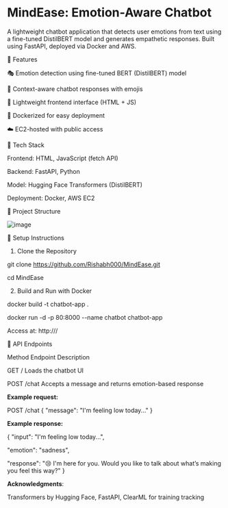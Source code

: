 # MindEase: Emotion-Aware Chatbot
A lightweight chatbot application that detects user emotions from text using a fine-tuned DistilBERT model and generates empathetic responses. Built using FastAPI, deployed via Docker and AWS.

🚀 Features

🎭 Emotion detection using fine-tuned BERT (DistilBERT) model

🤖 Context-aware chatbot responses with emojis

💬 Lightweight frontend interface (HTML + JS)

🐳 Dockerized for easy deployment

☁️ EC2-hosted with public access

🧱 Tech Stack

Frontend: HTML, JavaScript (fetch API)

Backend: FastAPI, Python

Model: Hugging Face Transformers (DistilBERT)

Deployment: Docker, AWS EC2

📁 Project Structure

![image](https://github.com/user-attachments/assets/4a996ccf-fffe-4dfe-855b-a21dc776308d)


🔧 Setup Instructions

1. Clone the Repository

git clone https://github.com/Rishabh000/MindEase.git

cd MindEase

2. Build and Run with Docker

docker build -t chatbot-app .

docker run -d -p 80:8000 --name chatbot chatbot-app

Access at: http://<your-ec2-ip>/

💬 API Endpoints

Method	Endpoint	Description

GET	/	Loads the chatbot UI

POST	/chat	Accepts a message and returns emotion-based response

**Example request:**

POST /chat
{
  "message": "I'm feeling low today..."
}

**Example response:**

{
  "input": "I'm feeling low today...",
  
  "emotion": "sadness",
  
  "response": "😢 I'm here for you. Would you like to talk about what’s making you feel this way?"
}

**Acknowledgments**:

Transformers by Hugging Face, FastAPI, ClearML for training tracking
